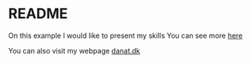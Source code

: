 README 
========
On this example I would like to present my skills
You can see more [here](http://erea.danat.dk/) 

You can also visit my webpage 
[danat.dk](http://danat.dk/)
